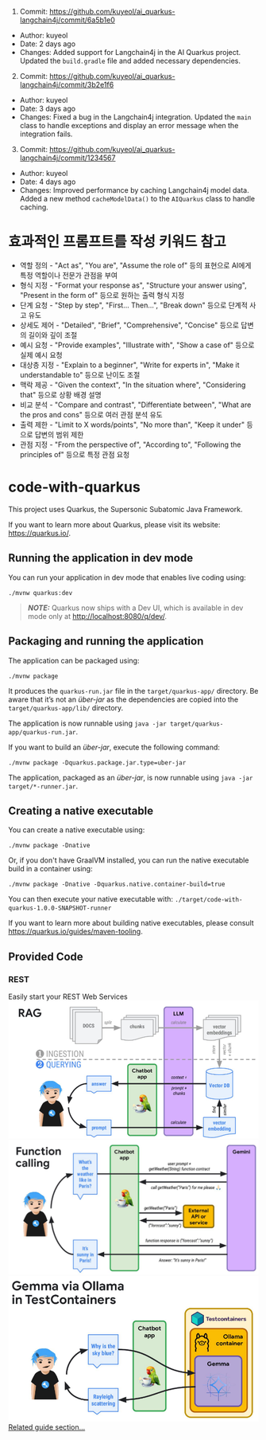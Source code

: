 1. Commit: <https://github.com/kuyeol/ai_quarkus-langchain4j/commit/6a5b1e0>
  - Author: kuyeol
  - Date: 2 days ago
  - Changes: Added support for Langchain4j in the AI Quarkus project. Updated the `build.gradle` file and added necessary dependencies.

2. Commit: <https://github.com/kuyeol/ai_quarkus-langchain4j/commit/3b2e1f6>
  - Author: kuyeol
  - Date: 3 days ago
  - Changes: Fixed a bug in the Langchain4j integration. Updated the `main` class to handle exceptions and display an error message when the integration fails.

3. Commit: <https://github.com/kuyeol/ai_quarkus-langchain4j/commit/1234567>
  - Author: kuyeol
  - Date: 4 days ago
  - Changes: Improved performance by caching Langchain4j model data. Added a new method `cacheModelData()` to the `AIQuarkus` class to handle caching.


# 효과적인 프롬프트를 작성 키워드 참고
- 역할 정의 - "Act as", "You are", "Assume the role of" 등의 표현으로 AI에게 특정 역할이나 전문가 관점을 부여
- 형식 지정 - "Format your response as", "Structure your answer using", "Present in the form of" 등으로 원하는 출력 형식 지정
- 단계 요청 - "Step by step", "First... Then...", "Break down" 등으로 단계적 사고 유도
- 상세도 제어 - "Detailed", "Brief", "Comprehensive", "Concise" 등으로 답변의 길이와 깊이 조절
- 예시 요청 - "Provide examples", "Illustrate with", "Show a case of" 등으로 실제 예시 요청
- 대상층 지정 - "Explain to a beginner", "Write for experts in", "Make it understandable to" 등으로 난이도 조절
- 맥락 제공 - "Given the context", "In the situation where", "Considering that" 등으로 상황 배경 설명
- 비교 분석 - "Compare and contrast", "Differentiate between", "What are the pros and cons" 등으로 여러 관점 분석 유도
- 출력 제한 - "Limit to X words/points", "No more than", "Keep it under" 등으로 답변의 범위 제한
- 관점 지정 - "From the perspective of", "According to", "Following the principles of" 등으로 특정 관점 요청


# code-with-quarkus

This project uses Quarkus, the Supersonic Subatomic Java Framework.

If you want to learn more about Quarkus, please visit its website: <https://quarkus.io/>.

## Running the application in dev mode

You can run your application in dev mode that enables live coding using:

```shell script
./mvnw quarkus:dev
```

> **_NOTE:_**  Quarkus now ships with a Dev UI, which is available in dev mode only at <http://localhost:8080/q/dev/>.

## Packaging and running the application

The application can be packaged using:

```shell script
./mvnw package
```

It produces the `quarkus-run.jar` file in the `target/quarkus-app/` directory.
Be aware that it’s not an _über-jar_ as the dependencies are copied into the `target/quarkus-app/lib/` directory.

The application is now runnable using `java -jar target/quarkus-app/quarkus-run.jar`.

If you want to build an _über-jar_, execute the following command:

```shell script
./mvnw package -Dquarkus.package.jar.type=uber-jar
```

The application, packaged as an _über-jar_, is now runnable using `java -jar target/*-runner.jar`.

## Creating a native executable

You can create a native executable using:

```shell script
./mvnw package -Dnative
```

Or, if you don't have GraalVM installed, you can run the native executable build in a container using:

```shell script
./mvnw package -Dnative -Dquarkus.native.container-build=true
```

You can then execute your native executable with: `./target/code-with-quarkus-1.0.0-SNAPSHOT-runner`

If you want to learn more about building native executables, please consult <https://quarkus.io/guides/maven-tooling>.

## Provided Code

### REST

Easily start your REST Web Services
![img.png](img.png)
![img_1.png](img_1.png)
![img_2.png](img_2.png)
[Related guide section...](https://quarkus.io/guides/getting-started-reactive#reactive-jax-rs-resources)
